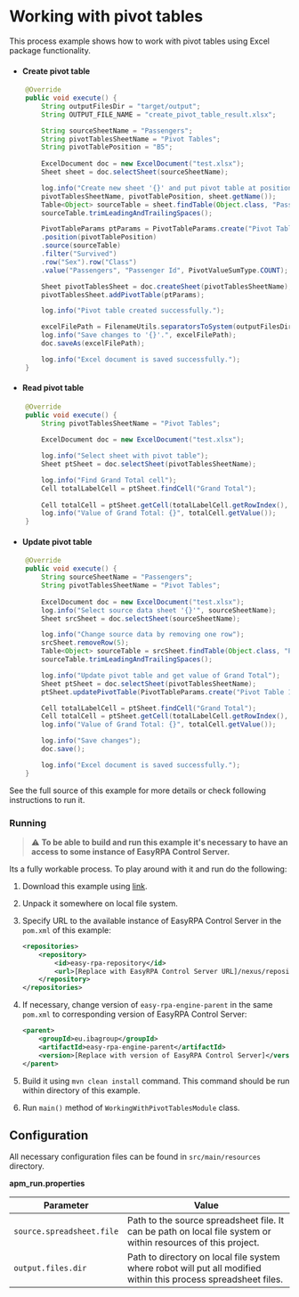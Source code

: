# Working with pivot tables

This process example shows how to work with pivot tables using Excel package functionality.

* #### Create pivot table

```java
    @Override
    public void execute() {
        String outputFilesDir = "target/output";
        String OUTPUT_FILE_NAME = "create_pivot_table_result.xlsx";

        String sourceSheetName = "Passengers";
        String pivotTablesSheetName = "Pivot Tables";
        String pivotTablePosition = "B5";
        
        ExcelDocument doc = new ExcelDocument("test.xlsx");
        Sheet sheet = doc.selectSheet(sourceSheetName);

        log.info("Create new sheet '{}' and put pivot table at position '{}' using data of sheet '{}' as source.",
        pivotTablesSheetName, pivotTablePosition, sheet.getName());
        Table<Object> sourceTable = sheet.findTable(Object.class, "Passenger Id");
        sourceTable.trimLeadingAndTrailingSpaces();

        PivotTableParams ptParams = PivotTableParams.create("Pivot Table 1")
        .position(pivotTablePosition)
        .source(sourceTable)
        .filter("Survived")
        .row("Sex").row("Class")
        .value("Passengers", "Passenger Id", PivotValueSumType.COUNT);

        Sheet pivotTablesSheet = doc.createSheet(pivotTablesSheetName);
        pivotTablesSheet.addPivotTable(ptParams);

        log.info("Pivot table created successfully.");

        excelFilePath = FilenameUtils.separatorsToSystem(outputFilesDir + File.separator + OUTPUT_FILE_NAME);
        log.info("Save changes to '{}'.", excelFilePath);
        doc.saveAs(excelFilePath);

        log.info("Excel document is saved successfully.");
    }
```

* #### Read pivot table

```java
    @Override
    public void execute() {
        String pivotTablesSheetName = "Pivot Tables";
        
        ExcelDocument doc = new ExcelDocument("test.xlsx");

        log.info("Select sheet with pivot table");
        Sheet ptSheet = doc.selectSheet(pivotTablesSheetName);

        log.info("Find Grand Total cell");
        Cell totalLabelCell = ptSheet.findCell("Grand Total");
        
        Cell totalCell = ptSheet.getCell(totalLabelCell.getRowIndex(), totalLabelCell.getColumnIndex() + 1);
        log.info("Value of Grand Total: {}", totalCell.getValue());
    }
```

* #### Update pivot table

```java
    @Override
    public void execute() {
        String sourceSheetName = "Passengers";
        String pivotTablesSheetName = "Pivot Tables";
        
        ExcelDocument doc = new ExcelDocument("test.xlsx");
        log.info("Select source data sheet '{}'", sourceSheetName);
        Sheet srcSheet = doc.selectSheet(sourceSheetName);

        log.info("Change source data by removing one row");
        srcSheet.removeRow(5);
        Table<Object> sourceTable = srcSheet.findTable(Object.class, "Passenger Id");
        sourceTable.trimLeadingAndTrailingSpaces();

        log.info("Update pivot table and get value of Grand Total");
        Sheet ptSheet = doc.selectSheet(pivotTablesSheetName);
        ptSheet.updatePivotTable(PivotTableParams.create("Pivot Table 1").source(sourceTable));

        Cell totalLabelCell = ptSheet.findCell("Grand Total");
        Cell totalCell = ptSheet.getCell(totalLabelCell.getRowIndex(), totalLabelCell.getColumnIndex() + 1);
        log.info("Value of Grand Total: {}", totalCell.getValue());

        log.info("Save changes");
        doc.save();

        log.info("Excel document is saved successfully.");
    }
```

See the full source of this example for more details or check following instructions to run it.

### Running

>:warning: **To be able to build and run this example it's necessary to have an access
>to some instance of EasyRPA Control Server.**

Its a fully workable process. To play around with it and run do the following:
1. Download this example using [link][down_git_link].
2. Unpack it somewhere on local file system.
3. Specify URL to the available instance of EasyRPA Control Server in the `pom.xml` of this example:
    ```xml
    <repositories>
        <repository>
            <id>easy-rpa-repository</id>
            <url>[Replace with EasyRPA Control Server URL]/nexus/repository/easyrpa/</url>
        </repository>
    </repositories>
    ```
4. If necessary, change version of `easy-rpa-engine-parent` in the same `pom.xml` to corresponding version of
   EasyRPA Control Server:
    ```xml
    <parent>
        <groupId>eu.ibagroup</groupId>
        <artifactId>easy-rpa-engine-parent</artifactId>
        <version>[Replace with version of EasyRPA Control Server]</version>
    </parent>
    ```

5. Build it using `mvn clean install` command. This command should be run within directory of this example.
6. Run `main()` method of `WorkingWithPivotTablesModule` class.

[down_git_link]: https://downgit.github.io/#/home?url=https://github.com/easyrpa/openframework/tree/main/examples/excel/working-with-pivot-tables

## Configuration
All necessary configuration files can be found in <code>src/main/resources</code> directory.

**apm_run.properties**

| Parameter     | Value         |
| ------------- |---------------|
| `source.spreadsheet.file` | Path to the source spreadsheet file. It can be path on local file system or within resources of this project. |
| `output.files.dir` | Path to directory on local file system where robot will put all modified within this process spreadsheet files. |